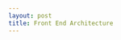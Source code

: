 ```yaml
---
layout: post
title: Front End Architecture
---
```


<div class="gistpost">
	<script src="{{ site.gist_url }}2020-03-04-front-end-architecture.md"></script>
</div>